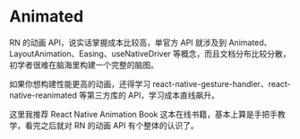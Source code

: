 # Animated
RN 的动画 API，说实话掌握成本比较高，单官方 API 就涉及到 Animated、LayoutAnimation、Easing、useNativeDriver 等概念，而且文档分布比较分散，初学者很难在脑海里构建一个完整的脑图。

如果你想构建性能更高的动画，还得学习 react-native-gesture-handler、react-native-reanimated 等第三方库的 API，学习成本直线飙升。

这里我推荐 React Native Animation Book 这本在线书籍，基本上算是手把手教学，看完之后就对 RN 的动画 API 有个整体的认识了。